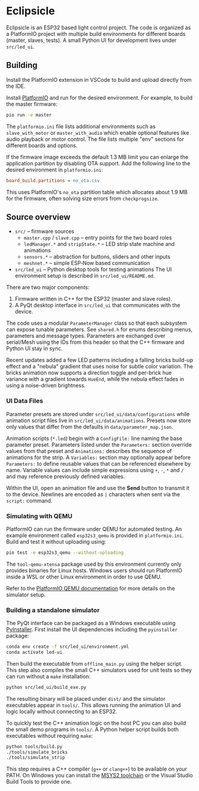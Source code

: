 # Eclipsicle

Eclipsicle is an ESP32 based light control project. The code is organized as a PlatformIO project with multiple build environments for different boards (master, slaves, tests).  A small Python UI for development lives under `src/led_ui`.

## Building

Install the PlatformIO extension in VSCode to build and upload directly from the IDE.

Install [PlatformIO](https://platformio.org/) and run for the desired environment. For example, to build the master firmware:

```bash
pio run -e master
```

The `platformio.ini` file lists additional environments such as `slave_with_motor` or `master_with_audio` which enable optional features like audio playback or motor control. The file lists multiple "env" sections for different boards and options.

If the firmware image exceeds the default 1.3 MB limit you can enlarge the
application partition by disabling OTA support. Add the following line to the
desired environment in `platformio.ini`:

```ini
board_build.partitions = no_ota.csv
```

This uses PlatformIO's `no_ota` partition table which allocates about 1.9 MB for
the firmware, often solving size errors from `checkprogsize`.

## Source overview

* `src/` – firmware sources
  * `master.cpp` / `slave.cpp` – entry points for the two board roles
  * `ledManager.*` and `stripState.*` – LED strip state machine and animations
  * `sensors.*` – abstraction for buttons, sliders and other inputs
  * `meshnet.*` – simple ESP‑Now based communication
* `src/led_ui` – Python desktop tools for testing animations
The UI environment setup is described in `src/led_ui/README.md`.

There are two major components:
1. Firmware written in C++ for the ESP32 (master and slave roles).
2. A PyQt desktop interface in `src/led_ui` that communicates with the device.

The code uses a modular `ParameterManager` class so that each subsystem can expose tunable parameters.  See `shared.h` for enums describing menus, parameters and message types. Parameters are exchanged over serial/Mesh using the IDs from this header so that the C++ firmware and Python UI stay in sync.

Recent updates added a few LED patterns including a falling bricks build-up effect and a "nebula" gradient that uses noise for subtle color variation. The bricks animation now supports a direction toggle and per-brick hue variance with a gradient towards `HueEnd`, while the nebula effect fades in using a noise-driven brightness.

### UI Data Files

Parameter presets are stored under `src/led_ui/data/configurations` while animation script files live in `src/led_ui/data/animations`.  Presets now store only values that differ from the defaults in `data/parameter_map.json`.

Animation scripts (`*.led`) begin with a `ConfigFile:` line naming the base parameter preset. Parameters listed under the `Parameters:` section override values from that preset and `Animations:` describes the sequence of animations for the strip.  A `Variables:` section may optionally appear before `Parameters:` to define reusable values that can be referenced elsewhere by name.  Variable values can include simple expressions using `+`, `-`, `*` and `/` and may reference previously defined variables.

Within the UI, open an animation file and use the **Send** button to transmit it to the device. Newlines are encoded as `|` characters when sent via the `script:` command.

### Simulating with QEMU

PlatformIO can run the firmware under QEMU for automated testing.  An example
environment called `esp32s3_qemu` is provided in `platformio.ini`.  Build and
test it without uploading using:

```bash
pio test -e esp32s3_qemu --without-uploading
```

The `tool-qemu-xtensa` package used by this environment currently only
provides binaries for Linux hosts. Windows users should run PlatformIO inside
a WSL or other Linux environment in order to use QEMU.

Refer to the [PlatformIO QEMU documentation](https://docs.platformio.org/en/latest/advanced/unit-testing/simulators/qemu.html)
for more details on the simulator setup.

### Building a standalone simulator

The PyQt interface can be packaged as a Windows executable using
[PyInstaller](https://pyinstaller.org/).  First install the UI
dependencies including the `pyinstaller` package:

```bash
conda env create -f src/led_ui/environment.yml
conda activate led-ui
```

Then build the executable from `offline_main.py` using the helper script.
This step also compiles the small C++ simulators used for unit tests so
they can run without a `make` installation:

```bash
python src/led_ui/build_exe.py
```

The resulting binary will be placed under `dist/` and the simulator
executables appear in `tools/`.  This allows running the animation UI and
logic locally without connecting to an ESP32.

To quickly test the C++ animation logic on the host PC you can also build
the small demo programs in `tools/`.  A Python helper script builds both
executables without requiring `make`:

```bash
python tools/build.py
./tools/simulate_bricks
./tools/simulate_strip
```

This step requires a C++ compiler (`g++` or `clang++`) to be available on
your PATH. On Windows you can install the
[MSYS2 toolchain](https://www.msys2.org/) or the Visual Studio Build Tools
to provide one.

